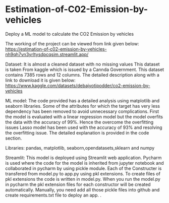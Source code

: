 # Estimation-of-C02-Emission-by-vehicles
Deploy a ML model to calculate the CO2 Emission by vehicles

The working of the project can be viewed from link given below:
https://estimation-of-c02-emission-by-vehicles-nh9qh7vn3yrltysdpcqsim.streamlit.app/

Dataset:
It is almost a cleaned dataset with no missing values
This dataset is taken From kaggle which is issued by a Cannda Government.
This dataset contains 7385 rows and 12 columns.
The detailed description along with a link to download it is given below:
https://www.kaggle.com/datasets/debajyotipodder/co2-emission-by-vehicles


ML model:
The code provided has a detailed analysis using matplotlib and seaborn libraries.
Some of the attributes for which the target has very less dependency has been removed to
avoid unnecessary complications.
First the model is evaluated with a linear regression model but the model overfits the data with
the accuracy of 99%.
Hence the overcome the overfitting issues Lasso model has been used with the accuracy of 93%
and resolving the overfitting issue.
The detailed explanation is provided in the code section.

Libraries:
pandas, matplotlib, seaborn,opendatasets,sklearn and numpy

Streamlit:
This model is deployed using Streamlit web application.
Pycharm is used where the code for the model is inherited from jupyter notebook
and collaborated in pycharm by using pickle module.
Each of the Constructer is transfered from model.py to app.py using pkl extensions.
To create files of pkl extensions the code is written in model.py.
When you run the model.py in pycharm the pkl extension files for each constructor will be created automatically.
Manually, you need add all those pickle files into github and create requirements.txt file to deploy an app.
.

